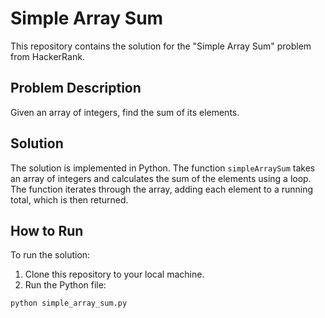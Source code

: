 # Simple Array Sum

This repository contains the solution for the "Simple Array Sum" problem from HackerRank.

## Problem Description

Given an array of integers, find the sum of its elements.

## Solution

The solution is implemented in Python. The function `simpleArraySum` takes an array of integers and calculates the sum of the elements using a loop. The function iterates through the array, adding each element to a running total, which is then returned.

## How to Run

To run the solution:

1. Clone this repository to your local machine.
2. Run the Python file:

```bash
python simple_array_sum.py
